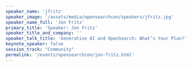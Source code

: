 ```yaml
---
speaker_name: 'jfritz'
speaker_image: '/assets/media/opensearchcon/speakers/jfritz.jpg'
speaker_name_full: 'Jon Fritz'
primary_title: 'Speaker: Jon Fritz'
speaker_title_and_company: ''
speaker_talk_title: 'Generative AI and OpenSearch: What’s Your Plan?'
keynote_speaker: false
session_track: "Community"
permalink: '/events/opensearchcon/jon-fritz.html'
---
```



